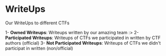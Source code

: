 # WriteUps
Our WriteUps to different CTFs

1- **Owned Writeups**: Writeups written by our amazing team :>
2- **Participated Writeups**: Writeups of CTFs we participated in written by CTF authors (official)
3- **Not Participated Writeups**: Writeups of CTFs we didn't participat in written (non/official)
